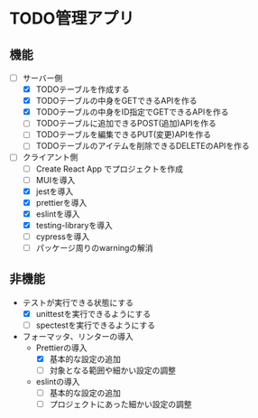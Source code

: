 # TODO管理アプリ
## 機能
- [ ] サーバー側
  - [x] TODOテーブルを作成する
  - [x] TODOテーブルの中身をGETできるAPIを作る
  - [x] TODOテーブルの中身をID指定でGETできるAPIを作る
  - [ ] TODOテーブルに追加できるPOST(追加)APIを作る
  - [ ] TODOテーブルを編集できるPUT(変更)APIを作る
  - [ ] TODOテーブルのアイテムを削除できるDELETEのAPIを作る
- [ ] クライアント側
  - [ ] Create React App でプロジェクトを作成
  - [ ] MUIを導入
  - [x] jestを導入
  - [x] prettierを導入
  - [x] eslintを導入
  - [x] testing-libraryを導入
  - [ ] cypressを導入
  - [ ] パッケージ周りのwarningの解消

## 非機能
- テストが実行できる状態にする
  - [x] unittestを実行できるようにする
  - [ ] spectestを実行できるようにする
- フォーマッタ、リンターの導入
  - Prettierの導入
    - [x] 基本的な設定の追加
    - [ ] 対象となる範囲や細かい設定の調整
  - eslintの導入
    - [ ] 基本的な設定の追加
    - [ ] プロジェクトにあった細かい設定の調整
